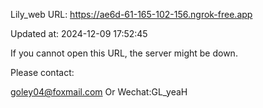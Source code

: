 Lily_web URL: https://ae6d-61-165-102-156.ngrok-free.app

Updated at: 2024-12-09 17:52:45

If you cannot open this URL, the server might be down.

Please contact: 

goley04@foxmail.com Or Wechat:GL_yeaH